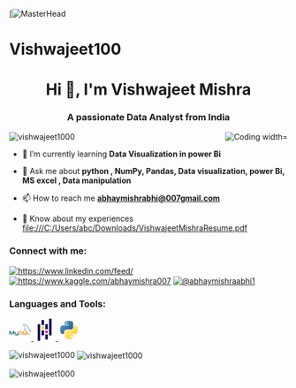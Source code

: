 [![MasterHead](https://user-images.githubusercontent.com/36594527/117921831-c3d32c80-b334-11eb-8bab-a423ac34272a.png)
# Vishwajeet100<h1 align="center">Hi 👋, I'm Vishwajeet Mishra</h1>
<h3 align="center">A passionate Data Analyst from India</h3>
<img align="right" alt="Coding width="400" src="https://granroyalleigarape.com.br/wp-content/uploads/2021/05/programmer.gif">
<p align="left"> <img src="https://komarev.com/ghpvc/?username=vishwajeet1000&label=Profile%20views&color=0e75b6&style=flat" alt="vishwajeet1000" /> </p>

- 🌱 I’m currently learning **Data Visualization in power Bi**

- 💬 Ask me about **python , NumPy, Pandas, Data visualization, power Bi, MS excel , Data manipulation**

- 📫 How to reach me **abhaymishrabhi@007gmail.com**

- 📄 Know about my experiences [file:///C:/Users/abc/Downloads/VishwajeetMishraResume.pdf](file:///C:/Users/abc/Downloads/VishwajeetMishraResume.pdf)

<h3 align="left">Connect with me:</h3>
<p align="left">
<a href="https://linkedin.com/in/https://www.linkedin.com/feed/" target="blank"><img align="center" src="https://raw.githubusercontent.com/rahuldkjain/github-profile-readme-generator/master/src/images/icons/Social/linked-in-alt.svg" alt="https://www.linkedin.com/feed/" height="30" width="40" /></a>
<a href="https://kaggle.com/https://www.kaggle.com/abhaymishra007" target="blank"><img align="center" src="https://raw.githubusercontent.com/rahuldkjain/github-profile-readme-generator/master/src/images/icons/Social/kaggle.svg" alt="https://www.kaggle.com/abhaymishra007" height="30" width="40" /></a>
<a href="https://www.hackerrank.com/@abhaymishraabhi1" target="blank"><img align="center" src="https://raw.githubusercontent.com/rahuldkjain/github-profile-readme-generator/master/src/images/icons/Social/hackerrank.svg" alt="@abhaymishraabhi1" height="30" width="40" /></a>
</p>

<h3 align="left">Languages and Tools:</h3>
<p align="left"> <a href="https://www.mysql.com/" target="_blank" rel="noreferrer"> <img src="https://raw.githubusercontent.com/devicons/devicon/master/icons/mysql/mysql-original-wordmark.svg" alt="mysql" width="40" height="40"/> </a> <a href="https://pandas.pydata.org/" target="_blank" rel="noreferrer"> <img src="https://raw.githubusercontent.com/devicons/devicon/2ae2a900d2f041da66e950e4d48052658d850630/icons/pandas/pandas-original.svg" alt="pandas" width="40" height="40"/> </a> <a href="https://www.python.org" target="_blank" rel="noreferrer"> <img src="https://raw.githubusercontent.com/devicons/devicon/master/icons/python/python-original.svg" alt="python" width="40" height="40"/> </a> </p>

<p><img align="left" src="https://github-readme-stats.vercel.app/api/top-langs?username=vishwajeet1000&show_icons=true&locale=en&layout=compact" alt="vishwajeet1000" /></p>

<p>&nbsp;<img align="center" src="https://github-readme-stats.vercel.app/api?username=vishwajeet1000&show_icons=true&locale=en" alt="vishwajeet1000" /></p>

<p><img align="center" src="https://github-readme-streak-stats.herokuapp.com/?user=vishwajeet1000&" alt="vishwajeet1000" /></p>
